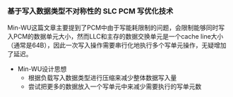### 基于写入数据类型不对称性的 SLC PCM 写优化技术
Min-WU这篇文章主要提到了PCM中由于写能耗限制的问题，会限制能够同时写入PCM的数据单元大小，然而LLC和主存的数据交换单元是一个cache line大小（通常是64B），因此一次写入操作需要串行化地执行多个写单元操作，无疑增加了延迟。
* Min-WU设计思想
    * 根据负载写入数据类型进行压缩来减少整体数据写入量
    * 尝试把更多的数据放入一个写单元中来减少需要执行的写单元数
    